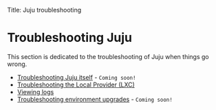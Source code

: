 Title: Juju troubleshooting


# Troubleshooting Juju

This section is dedicated to the troubleshooting of Juju when things go wrong.

- [Troubleshooting Juju itself](../troubleshooting-juju.html) - `Coming soon!`
- [Troubleshooting the Local Provider (LXC)](../troubleshooting-local-lxc.html)
- [Viewing logs](../troubleshooting-logs.html)
- [Troubleshooting environment upgrades](../troubleshooting-upgrade.html) - `Coming soon!`
